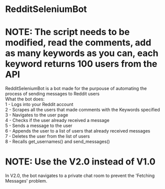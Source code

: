 # RedditSeleniumBot
# NOTE: The script needs to be modified, read the comments, add as many keywords as you can, each keyword returns 100 users from the API
RedditSeleniumBot is a bot made for the purpouse of automating the process of sending messages to Reddit users<br/>
What the bot does:<br/>
1 - Logs into your Reddit account<br/>
2 - Scrapes all the users that made comments with the Keywords specified<br/>
3 - Navigates to the user page<br/>
4 - Checks if the user already received a message<br/>
5 - Sends a message to the user<br/>
6 - Appends the user to a list of users that already received messages<br/>
7 - Deletes the user from the list of users<br/>
8 - Recalls get_usernames() and send_messages()<br/>

# NOTE: Use the V2.0 instead of V1.0
In V2.0, the bot navigates to a private chat room to prevent the 'Fetching Messages' problem.

